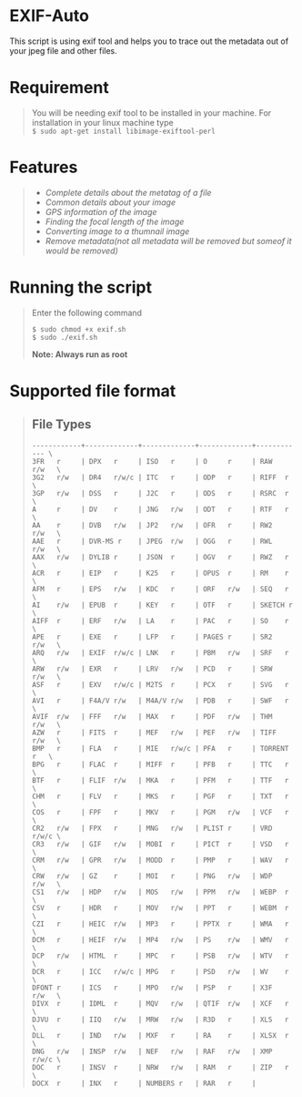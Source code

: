 # EXIF-Auto
This script is using exif tool and helps you to trace out the metadata out of your jpeg file and other files.

# Requirement
> You will be needing exif tool to be installed in your machine.
> For installation in your linux machine type\
> ```$ sudo apt-get install libimage-exiftool-perl ```

# Features
> * *Complete details about the metatag of a file*
> * *Common details about your image*
> * *GPS information of the image*
> * *Finding the focal length of the image*
> * *Converting image to a thumnail image*
> * *Remove metadata(not all metadata will be removed but someof it would be removed)*

# Running the script
> Enter the following command 
>```
> $ sudo chmod +x exif.sh
> $ sudo ./exif.sh
>```
> **Note: Always run as root**
# Supported file format

> ## File Types
> ```
> ------------+-------------+-------------+-------------+------------ \
> 3FR   r     | DPX   r     | ISO   r     | O     r     | RAW   r/w   \
> 3G2   r/w   | DR4   r/w/c | ITC   r     | ODP   r     | RIFF  r     \
> 3GP   r/w   | DSS   r     | J2C   r     | ODS   r     | RSRC  r     \
> A     r     | DV    r     | JNG   r/w   | ODT   r     | RTF   r     \
> AA    r     | DVB   r/w   | JP2   r/w   | OFR   r     | RW2   r/w   \
> AAE   r     | DVR-MS r    | JPEG  r/w   | OGG   r     | RWL   r/w   \
> AAX   r/w   | DYLIB r     | JSON  r     | OGV   r     | RWZ   r     \
> ACR   r     | EIP   r     | K25   r     | OPUS  r     | RM    r     \
> AFM   r     | EPS   r/w   | KDC   r     | ORF   r/w   | SEQ   r     \
> AI    r/w   | EPUB  r     | KEY   r     | OTF   r     | SKETCH r    \
> AIFF  r     | ERF   r/w   | LA    r     | PAC   r     | SO    r     \
> APE   r     | EXE   r     | LFP   r     | PAGES r     | SR2   r/w   \
> ARQ   r/w   | EXIF  r/w/c | LNK   r     | PBM   r/w   | SRF   r     \
> ARW   r/w   | EXR   r     | LRV   r/w   | PCD   r     | SRW   r/w   \
> ASF   r     | EXV   r/w/c | M2TS  r     | PCX   r     | SVG   r     \
> AVI   r     | F4A/V r/w   | M4A/V r/w   | PDB   r     | SWF   r     \
> AVIF  r/w   | FFF   r/w   | MAX   r     | PDF   r/w   | THM   r/w   \
> AZW   r     | FITS  r     | MEF   r/w   | PEF   r/w   | TIFF  r/w   \
> BMP   r     | FLA   r     | MIE   r/w/c | PFA   r     | TORRENT r   \
> BPG   r     | FLAC  r     | MIFF  r     | PFB   r     | TTC   r     \
> BTF   r     | FLIF  r/w   | MKA   r     | PFM   r     | TTF   r     \
> CHM   r     | FLV   r     | MKS   r     | PGF   r     | TXT   r     \
> COS   r     | FPF   r     | MKV   r     | PGM   r/w   | VCF   r     \
> CR2   r/w   | FPX   r     | MNG   r/w   | PLIST r     | VRD   r/w/c \
> CR3   r/w   | GIF   r/w   | MOBI  r     | PICT  r     | VSD   r     \
> CRM   r/w   | GPR   r/w   | MODD  r     | PMP   r     | WAV   r     \
> CRW   r/w   | GZ    r     | MOI   r     | PNG   r/w   | WDP   r/w   \
> CS1   r/w   | HDP   r/w   | MOS   r/w   | PPM   r/w   | WEBP  r     \
> CSV   r     | HDR   r     | MOV   r/w   | PPT   r     | WEBM  r     \
> CZI   r     | HEIC  r/w   | MP3   r     | PPTX  r     | WMA   r     \
> DCM   r     | HEIF  r/w   | MP4   r/w   | PS    r/w   | WMV   r     \
> DCP   r/w   | HTML  r     | MPC   r     | PSB   r/w   | WTV   r     \
> DCR   r     | ICC   r/w/c | MPG   r     | PSD   r/w   | WV    r     \
> DFONT r     | ICS   r     | MPO   r/w   | PSP   r     | X3F   r/w   \
> DIVX  r     | IDML  r     | MQV   r/w   | QTIF  r/w   | XCF   r     \
> DJVU  r     | IIQ   r/w   | MRW   r/w   | R3D   r     | XLS   r     \
> DLL   r     | IND   r/w   | MXF   r     | RA    r     | XLSX  r     \
> DNG   r/w   | INSP  r/w   | NEF   r/w   | RAF   r/w   | XMP   r/w/c \
> DOC   r     | INSV  r     | NRW   r/w   | RAM   r     | ZIP   r     \
> DOCX  r     | INX   r     | NUMBERS r   | RAR   r     |
> ```





